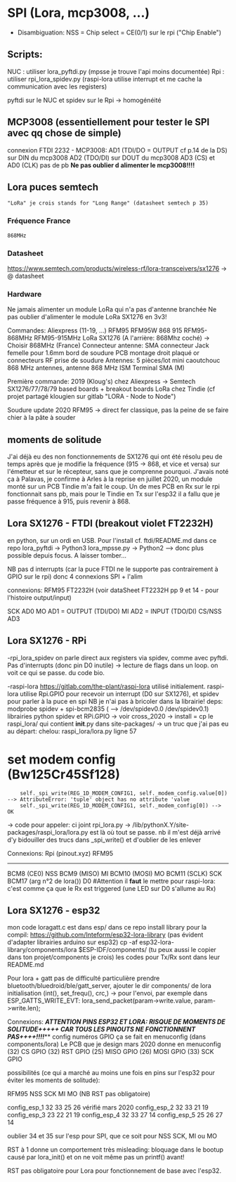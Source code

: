 # SPI (Lora, mcp3008, ...) 

* Disambiguation:
NSS = Chip select = CE(0/1) sur le rpi ("Chip Enable")

## Scripts:
NUC : utiliser lora_pyftdi.py (mpsse je trouve l'api moins documentée)
Rpi : utiliser rpi_lora_spidev.py (raspi-lora utilise interrupt et me cache la communication avec les registers)

pyftdi sur le NUC et spidev sur le Rpi -> homogénéité


## MCP3008 (essentiellement pour tester le SPI avec qq chose de simple)
connexion FTDI 2232 - MCP3008:
AD1 (TDI/DO = OUTPUT cf p.14 de la DS) sur DIN du mcp3008
AD2 (TDO/DI) sur DOUT du mcp3008
AD3 (CS) et AD0 (CLK) pas de pb
****Ne pas oublier d alimenter le mcp3008!!!!****


## Lora puces semtech
	"LoRa" je crois stands for "Long Range" (datasheet semtech p 35)

### Fréquence France
	868MHz
	
### Datasheet
https://www.semtech.com/products/wireless-rf/lora-transceivers/sx1276 -> @ datasheet

### Hardware
Ne jamais alimenter un module LoRa qui n'a pas d'antenne branchée
Ne pas oublier d'alimenter le module LoRa SX1276 en 3v3! 

Commandes: Aliexpress (11-19, ...)
	RFM95 RFM95W 868 915 RFM95-868MHz RFM95-915MHz LoRa SX1276 (A l'arrière: 868Mhz coché) -> Choisir 868MHz (France)
	Connecteur antenne: SMA connecteur Jack femelle pour 1.6mm bord de soudure PCB montage droit plaqué or connecteurs RF prise de soudure
	Antennes: 5 pièces/lot mini caoutchouc 868 MHz antennes, antenne 868 MHz ISM Terminal SMA (M)

Première commande: 2019 (Kloug's) chez Aliexpress -> Semtech SX1276/77/78/79 based boards + breakout boards LoRa chez Tindie (cf projet partagé klougien sur gitlab "LORA - Node to Node")

Soudure update 2020
RFM95 -> direct fer classique, pas la peine de se faire chier à la pâte à souder

## moments de solitude
J'ai déjà eu des non fonctionnements  de SX1276 qui ont été résolu peu de temps après que je modifie la fréquence (915 -> 868, et vice et versa) sur l'émetteur et sur le 
récepteur, sans que je comprenne pourquoi. J'avais noté ça à Palavas, je confirme à Arles à la reprise en juillet 2020, un module monté sur un PCB Tindie m'a fait le coup. Un de mes PCB en Rx sur le rpi fonctionnait
sans pb, mais pour le Tindie en Tx sur l'esp32 il a fallu que je passe fréquence à 915, puis revenir à 868.


## Lora SX1276 - FTDI (breakout violet FT2232H)
en python, sur un ordi en USB. Pour l'install cf. ftdi/README.md dans ce repo
lora_pyftdi -> Python3
lora_mpsse.py -> Python2 --> donc plus possible depuis focus. A laisser tomber...

NB pas d interrupts (car la puce FTDI ne le supporte pas contrairement à GPIO sur le rpi) donc 4 connexions SPI + l'alim

connexions: 
RFM95			FT2232H (voir dataSheet FT2232H pp 9 et 14 - pour l'histoire output/input)

SCK				AD0
MO  			AD1 = OUTPUT (TDI/DO) 
MI 				AD2 = INPUT (TDO/DI)
CS/NSS 			AD3




## Lora SX1276 - RPi 
-rpi_lora_spidev
	on parle direct aux registers via spidev, comme avec pyftdi. Pas d'interrupts (donc pin D0 inutile) -> lecture de flags dans un loop. 
	on voit ce qui se passe. du code bio.


-raspi-lora https://gitlab.com/the-plant/raspi-lora
	utilisé initialement. 
	raspi-lora utilise Rpi.GPIO pour recevoir un interrupt (D0 sur SX1276), et spidev pour parler à la puce en spi
	NB je n'ai pas à bricoler dans la librairie!
deps:
	modprobe spidev + spi-bcm2835 ( --> /dev/spidev0.0  /dev/spidev0.1)
	librairies python spidev et RPi.GPIO -> voir cross_2020
-> install = cp le raspi_lora/ qui contient __init__.py dans site-packages/ 
-> un truc que j'ai pas eu au départ: chelou: 
 raspi_lora/lora.py ligne 57
 # set modem config (Bw125Cr45Sf128)                                                      
        self._spi_write(REG_1D_MODEM_CONFIG1, self._modem_config.value[0]) --> AttributeError: 'tuple' object has no attribute 'value
		self._spi_write(REG_1D_MODEM_CONFIG1, self._modem_config[0]) --> OK
-> code pour appeler: ci joint rpi_lora.py
-> /lib/pythonX.Y/site-packages/raspi_lora/lora.py est là où tout se passe. nb il m'est déjà arrivé d'y bidouiller des trucs dans _spi_write() et d'oublier de les enlever

Connexions:
Rpi	(pinout.xyz)					RFM95
-----								-----
BCM8 (CE0)							NSS
BCM9 (MISO)							MI
BCM10 (MOSI)						MO
BCM11 (SCLK)						SCK
BCM17 (arg n°2 de lora())			D0	#Attention il **faut** le mettre pour raspi-lora: c'est comme ça que le Rx est triggered (une LED sur D0 s'allume au Rx)





## Lora SX1276 - esp32 
mon code loragatt.c est dans esp/ dans ce repo
install library pour la compil:
https://github.com/Inteform/esp32-lora-library (pas évident d'adapter librairies arduino sur esp32)
	cp -af esp32-lora-library/components/lora $ESP-IDF/components/  (tu peux aussi le copier dans ton projet/components je crois)
	les codes pour Tx/Rx sont dans leur README.md
	
Pour lora + gatt pas de difficulté particulière prendre bluetooth/bluedroid/ble/gatt_server, ajouter le dir components/ de lora  
	initialisation (int(), set_frequ(), crc,) ->
		pour l'envoi, par exemple dans ESP_GATTS_WRITE_EVT:
	lora_send_packet(param->write.value, param->write.len);

Connexions: *********ATTENTION PINS ESP32 ET LORA: RISQUE DE MOMENTS DE SOLITUDE+++++ CAR TOUS LES PINOUTS NE FONCTIONNENT PAS++++!!!!***********
config numéros GPIO ça se fait en menuconfig (dans components/lora) 
Le PCB que je design mars 2020 donne en menuconfig
	(32) CS GPIO 
	(32) RST GPIO
	(25) MISO GPIO
	(26) MOSI GPIO
	(33) SCK GPIO

possibilités (ce qui a marché au moins une fois en pins sur l'esp32 pour éviter les moments de solitude): 

RFM95			NSS	SCK	MI	MO	(NB RST pas obligatoire)

config_esp_1	32	33	25	26	vérifié mars 2020
config_esp_2	32	33	21	19	
config_esp_3	23	22	21	19
config_esp_4	32	33	27	14
config_esp_5	25	26	27	14 


oublier 34 et 35 sur l'esp pour SPI, que ce soit pour NSS SCK, MI ou MO

RST à 1 donne un comportement très misleading: bloquage dans le bootup causé par lora_init() et on ne voit même pas un printf() avant!

RST pas obligatoire pour Lora pour fonctionnement de base avec l'esp32.







